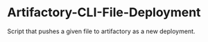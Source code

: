 # Artifactory-CLI-File-Deployment
Script that pushes a given file to artifactory as a new deployment. 
